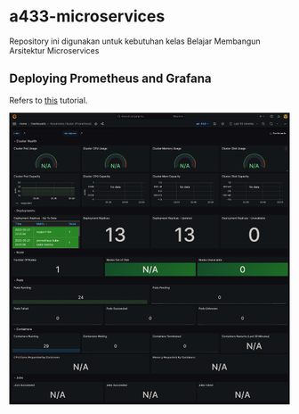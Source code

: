 # a433-microservices
Repository ini digunakan untuk kebutuhan kelas Belajar Membangun Arsitektur Microservices

## Deploying Prometheus and Grafana
Refers to [this](https://k21academy.com/docker-kubernetes/prometheus-grafana-monitoring/) tutorial.

![Dashboard Screenshot](ss-grafana-dashboard.png)
